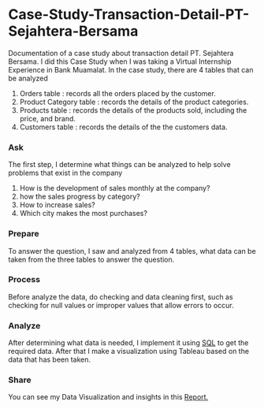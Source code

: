 # Case-Study-Transaction-Detail-PT-Sejahtera-Bersama

Documentation of a case study about transaction detail PT. Sejahtera Bersama. I did this Case Study when I was taking a Virtual Internship Experience in Bank Muamalat.
In the case study, there are 4 tables that can be analyzed
1. Orders table : records all the orders placed by the customer.
2. Product Category table : records the details of the product categories.
3. Products table : records the details of the products sold, including the price, and brand.
4. Customers table : records the details of the the customers data.

### Ask
The first step, I determine what things can be analyzed to help solve problems that exist in the company
1. How is the development of sales monthly at the company?
2. how the sales progress by category?
3. How to increase sales?
4. Which city makes the most purchases?

### Prepare
To answer the question, I saw and analyzed from 4 tables, what data can be taken from the three tables to answer the question.

### Process
Before analyze the data, do checking and data cleaning first, such as checking for null values or improper values that allow errors to occur.

### Analyze
After determining what data is needed, I implement it using <a href="https://github.com/Rifald/Study-Case-Transaction-Detail-PT-Sejahtera-Bersama/blob/main/Query/query.sql" target="_blank" rel="noopener noreferrer">SQL</a> to get the required data. After that I make a visualization using Tableau based on the data that has been taken.

### Share
You can see my Data Visualization and insights in this 
<a href="https://public.tableau.com/views/TransactionDetailPTSejahteraBersamaCasestudy/Dashboard1?:language=en-GB&:display_count=n&:origin=viz_share_link" target="_blank" rel="noopener noreferrer">Report.</a>
